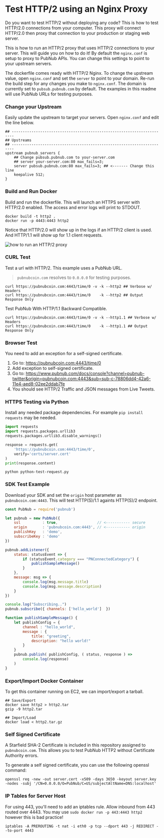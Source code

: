 # Test HTTP/2 using an Nginx Proxy

Do you want to test HTTP/2 without deploying any code?
This is how to test HTTP/2.0 connections from your computer.
This proxy will connect HTTP/2.0 then proxy that connection
to your production or staging web server.

This is how to run an HTTP/2 proxy that uses HTTP/2 connections to your server.
This will guide you on how to do it!
By default the `nginx.conf` is setup to proxy to PubNub APIs.
You can change this settings to point to your upstream servers.

The dockerfile comes ready with HTTP/2 Nginx.
To change the upstream value, open `nginx.conf` and set the `server`
to point to your domain.
Re-run the build step for any changes you make to `nginx.conf`.
The domain is currently set to `pubsub.pubnub.com` by default.
The examples in this readme will use PubNub URLs for testing purposes.

### Change your Upstream

Easily update the upstream to target your servers.
Open `nginx.conf` and edit the line below.

```nginx
## -----------------------------------------------------------------------
## Upstreams
## -----------------------------------------------------------------------
upstream pubnub_servers {
    ## Change pubsub.pubnub.com to your-server.com
    ## server your-server.com:80 max_fails=3;
    server pubsub.pubnub.com:80 max_fails=3; ## <------- Change this line
    keepalive 512;
}
```

### Build and Run Docker

Build and run the dockerfile.
This will launch an HTTPS server with HTTP/2.0 enabled.
The access and error logs will print to STDOUT.

```shell
docker build -t http2 .
docker run -p 4443:4443 http2
```

Notice that HTTP/2.0 will show up in the logs if an HTTP/2 client is used.
And HTTP/1.1 will show up for 1.1 client requests.

![how to run an HTTP/2 proxy](https://i.imgur.com/Y20dm7M.png)

### CURL Test

Test a url with HTTP/2.
This example uses a PubNub URL.

> `pubnubcoin.com` resolves to `0.0.0.0` for testing purposes.

```shell
curl https://pubnubcoin.com:4443/time/0 -v -k --http2 ## Verbose w/ Headers
curl https://pubnubcoin.com:4443/time/0    -k --http2 ## Output Response Only
```

Test PubNub With HTTP/1.1 Backward Compatible.

```shell
curl https://pubnubcoin.com:4443/time/0 -v -k --http1.1 ## Verbose w/ Headers
curl https://pubnubcoin.com:4443/time/0    -k --http1.1 ## Output Response Only
```

### Browser Test

You need to add an exception for a self-signed certificate.

 1. Go to: https://pubnubcoin.com:4443/time/0
 2. Add exception to self-signed certificate.
 3. Go to: https://www.pubnub.com/docs/console?channel=pubnub-twitter&origin=pubnubcoin.com:4443&sub=sub-c-78806dd4-42a6-11e4-aed8-02ee2ddab7fe
 4. You should see HTTP/2 Traffic and JSON messages from Live Tweets.

### HTTPS Testing via Python

Install any needed package dependencies.
For example `pip install requests` may be needed.

```python
import requests
import requests.packages.urllib3
requests.packages.urllib3.disable_warnings()

response = requests.get(
    'https://pubnubcoin.com:4443/time/0',
    verify='certs/server.cert'
)
print(response.content)
```

```shell
python python-test-request.py
```

### SDK Test Example

Download your SDK and set the `origin` host parameter as `pubnubcoin.com:4443`.
This will test HTTP(S)/1.1 againts HTTP(S)/2 endpoint.

```javascript
const PubNub = require('pubnub')

let pubnub = new PubNub({
    ssl          : true,                  // <----------- secure
    origin       : 'pubnubcoin.com:4443', // <----------- origin
    publishKey   : 'demo',
    subscribeKey : 'demo'
})

pubnub.addListener({
    status: statusEvent => {
        if (statusEvent.category === "PNConnectedCategory") {
            publishSampleMessage()
        }
    },
    message: msg => {
        console.log(msg.message.title)
        console.log(msg.message.description)
    }
})      

console.log("Subscribing..")
pubnub.subscribe({ channels: ['hello_world']  })

function publishSampleMessage() {
    let publishConfig = {
        channel : "hello_world",
        message : {
            title: "greeting",
            description: "hello world!"
        }
    }
    pubnub.publish( publishConfig, ( status, response ) =>
        console.log(response)
    )
}
```

### Export/Import Docker Container

To get this container running on EC2, we can import/export a tarball.

```shell
## Save/Export
docker save http2 > http2.tar
gzip -9 http2.tar

## Import/Load
docker load < http2.tar.gz
```

### Self Signed Certificate

A Starfield SHA-2 Certificate is included in this repository
assigned to `pubnubcoin.com`.
This allows you to test PubNub HTTP2 without
Certificate Authority errors.

To generate a self signed certificate, you can use the following openssl command:

```shell
openssl req -new -out server.cert -x509 -days 3650 -keyout server.key -nodes -subj '/CN=0.0.0.0/O=PubNub/C=US/subjectAltName=DNS:localhost'
```

### IP Tables for Server Host

For using 443, you'll need to add an iptables rule.
Allow inbound from 443 routed over 4443.
You may use `sudo docker run -p 443:4443 http2` however this is bad practice!

```shell
iptables -A PREROUTING -t nat -i eth0 -p tcp --dport 443 -j REDIRECT --to-port 4443
```
